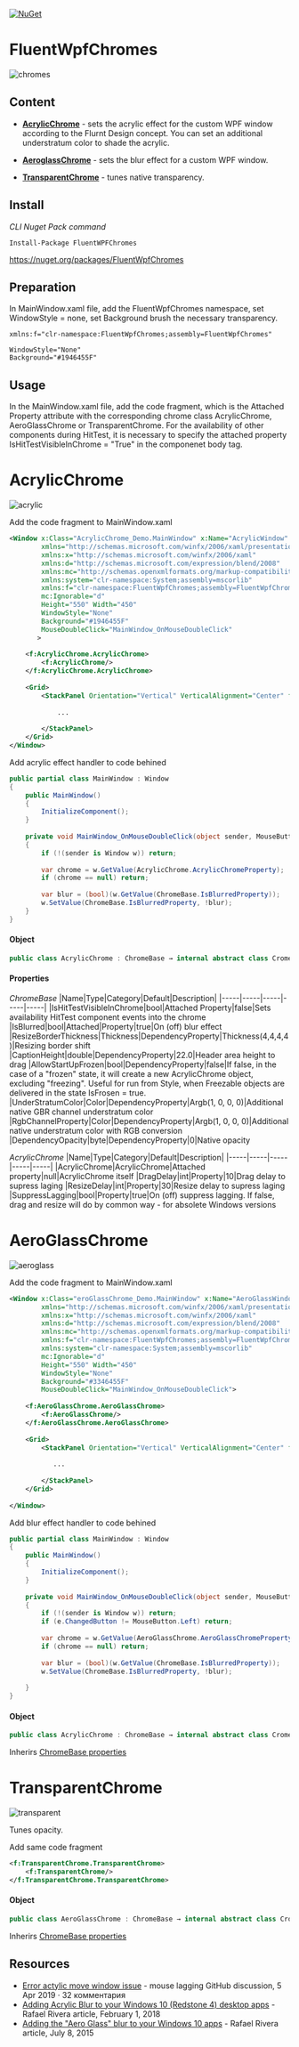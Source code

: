 [![NuGet](https://img.shields.io/nuget/v/FluentWpfChromes.svg)](https://www.nuget.org/packages/FluentWpfChromes)
# FluentWpfChromes
![chromes](https://raw.githubusercontent.com/vbobroff-app/FluentWpfChromes/master/images/chromes.png)

## Content
* **[AcrylicChrome](#acrylicchrome)** - sets the acrylic effect for the custom WPF window according to the Flurnt Design concept. You can set an additional understratum color to shade the acrylic.
  
* **[AeroglassChrome](#aeroglasschrome)** - sets the blur effect for a custom WPF window.
* **[TransparentChrome](#transparentchrome)** - tunes native transparency.
  
## Install
*CLI  Nuget Pack command*
```
Install-Package FluentWPFChromes
```
https://nuget.org/packages/FluentWpfChromes

## Preparation
In MainWindow.xaml file, add the FluentWpfChromes namespace, set WindowStyle = none, set Background brush the necessary transparency.
```
xmlns:f="clr-namespace:FluentWpfChromes;assembly=FluentWpfChromes"
 
WindowStyle="None"
Background="#1946455F"
```

## Usage

In the MainWindow.xaml file, add the code fragment, which is the Attached Property attribute with the corresponding chrome class AcrylicChrome, AeroGlassChrome or TransparentChrome. For the availability of other components during HitTest, it is necessary to specify the attached property IsHitTestVisibleInChrome = "True" in the componenet body tag.

# AcrylicChrome
![acrylic](https://raw.githubusercontent.com/vbobroff-app/FluentWpfChromes/master/images/acrylic_chrome.png)

Add the code fragment to MainWindow.xaml
```xml
<Window x:Class="AcrylicChrome_Demo.MainWindow" x:Name="AcrylicWindow"
        xmlns="http://schemas.microsoft.com/winfx/2006/xaml/presentation"
        xmlns:x="http://schemas.microsoft.com/winfx/2006/xaml"
        xmlns:d="http://schemas.microsoft.com/expression/blend/2008"
        xmlns:mc="http://schemas.openxmlformats.org/markup-compatibility/2006"
        xmlns:system="clr-namespace:System;assembly=mscorlib"
        xmlns:f="clr-namespace:FluentWpfChromes;assembly=FluentWpfChromes"
        mc:Ignorable="d"
        Height="550" Width="450"
        WindowStyle="None"
        Background="#1946455F"
        MouseDoubleClick="MainWindow_OnMouseDoubleClick"
       >
 
    <f:AcrylicChrome.AcrylicChrome>
        <f:AcrylicChrome/>
    </f:AcrylicChrome.AcrylicChrome>
 
    <Grid>
        <StackPanel Orientation="Vertical" VerticalAlignment="Center" f:AeroGlassChrome.IsHitTestVisibleInChrome="True">
 
            ...
 
        </StackPanel>
    </Grid>
</Window>
```
Add acrylic effect handler to code behined 
```cs
public partial class MainWindow : Window
{
    public MainWindow()
    {
        InitializeComponent();
    }
 
    private void MainWindow_OnMouseDoubleClick(object sender, MouseButtonEventArgs e)
    {
        if (!(sender is Window w)) return;
 
        var chrome = w.GetValue(AcrylicChrome.AcrylicChromeProperty);
        if (chrome == null) return;
 
        var blur = (bool)(w.GetValue(ChromeBase.IsBlurredProperty));
        w.SetValue(ChromeBase.IsBlurredProperty, !blur);
    }
}
```
#### Object

```cs
public class AсrylicChrome : ChromeBase → internal abstract class CromeBase : System.Windows.Freezable
```

#### Properties 
*ChromeBase*
|Name|Type|Category|Default|Description|
|-----|-----|-----|-----|-----|
|IsHitTestVisibleInChrome|bool|Attached Property|false|Sets availability HitTest component events into the chrome
|IsBlurred|bool|Attached|Property|true|On (off) blur effect
|ResizeBorderThickness|Thickness|DependencyProperty|Thickness(4,4,4,4)|Resizing border shift
|CaptionHeight|double|DependencyProperty|22.0|Header area height to drag
|AllowStartUpFrozen|bool|DependencyProperty|false|If false, in the case of a "frozen" state, it will create a new AcrylicChrome object, excluding "freezing". Useful for run from Style, when Freezable objects are delivered in the state IsFrosen = true.
|UnderStratumColor|Color|DependencyProperty|Argb(1, 0, 0, 0)|Additional native GBR channel understratum color
|RgbChannelProperty|Color|DependencyProperty|Argb(1, 0, 0, 0)|Additional native understratum color with RGB conversion
|DependencyOpacity|byte|DependencyProperty|0|Native opacity

*AcrylicChrome* 
|Name|Type|Category|Default|Description|
|-----|-----|-----|-----|-----|
|AcrylicChrome|AcrylicChrome|Attached property|null|AcrylicChrome itself
|DragDelay|int|Property|10|Drag delay to supress laging
|ResizeDelay|int|Property|30|Resize delay to supress laging
|SuppressLagging|bool|Property|true|On (off) suppress lagging. If false, drag and resize will do by common way - for absolete Windows versions

# AeroGlassChrome

![aeroglass](https://raw.githubusercontent.com/vbobroff-app/FluentWpfChromes/master/images/aeroglass_chrome.png)

Add the code fragment to MainWindow.xaml
```xml
<Window x:Class="eroGlassChrome_Demo.MainWindow" x:Name="AeroGlassWindow"
        xmlns="http://schemas.microsoft.com/winfx/2006/xaml/presentation"
        xmlns:x="http://schemas.microsoft.com/winfx/2006/xaml"
        xmlns:d="http://schemas.microsoft.com/expression/blend/2008"
        xmlns:mc="http://schemas.openxmlformats.org/markup-compatibility/2006"
        xmlns:f="clr-namespace:FluentWpfChromes;assembly=FluentWpfChromes"
        xmlns:system="clr-namespace:System;assembly=mscorlib"
        mc:Ignorable="d"
        Height="550" Width="450"
        WindowStyle="None"
        Background="#3346455F"
        MouseDoubleClick="MainWindow_OnMouseDoubleClick">
 
    <f:AeroGlassChrome.AeroGlassChrome>
        <f:AeroGlassChrome/>
    </f:AeroGlassChrome.AeroGlassChrome>
 
    <Grid>
        <StackPanel Orientation="Vertical" VerticalAlignment="Center" f:AeroGlassChrome.IsHitTestVisibleInChrome="True">
 
           ...
 
        </StackPanel>
    </Grid>
 
</Window>
```
Add blur effect handler to code behined 
```cs
public partial class MainWindow : Window
{
    public MainWindow()
    {
        InitializeComponent();
    }
 
    private void MainWindow_OnMouseDoubleClick(object sender, MouseButtonEventArgs e)
    {
        if (!(sender is Window w)) return;
        if (e.ChangedButton != MouseButton.Left) return;
 
        var chrome = w.GetValue(AeroGlassChrome.AeroGlassChromeProperty);
        if (chrome == null) return;
 
        var blur = (bool)(w.GetValue(ChromeBase.IsBlurredProperty));
        w.SetValue(ChromeBase.IsBlurredProperty, !blur);
 
    }
}
```

#### Object

```cs
public class AсrylicChrome : ChromeBase → internal abstract class CromeBase : System.Windows.Freezable
```
Inherirs [ChromeBase properties](#properties)

# TransparentChrome

![transparent](https://raw.githubusercontent.com/vbobroff-app/FluentWpfChromes/master/images/transparent_chrome.png)

Tunes opacity.

Add same code fragment
```xml
<f:TransparentChrome.TransparentChrome>
    <f:TransparentChrome/>
</f:TransparentChrome.TransparentChrome>
```

#### Object

```cs
public class AеroGlassChrome : ChromeBase → internal abstract class CromeBase : System.Windows.Freezable
```

Inherirs [ChromeBase properties](#properties)

## Resources

* [Error actylic move window issue][3] - mouse lagging GitHub discussion, 5 Apr 2019 · 32 комментария
* [Adding Acrylic Blur to your Windows 10 (Redstone 4) desktop apps][2] - Rafael Rivera article, February 1, 2018
* [Adding the "Aero Glass" blur to your Windows 10 apps][1] - Rafael Rivera article, July 8, 2015

[3]: https://github.com/File-New-Project/EarTrumpet/issues/349
[2]: https://withinrafael.com/2018/02/02/adding-acrylic-blur-to-your-windows-10-apps-redstone-4-desktop-apps/
[1]: https://withinrafael.com/2015/07/08/adding-the-aero-glass-blur-to-your-windows-10-apps/


